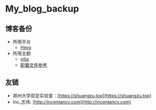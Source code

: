 # My_blog_backup

## 博客备份

* 所用平台
  * [Hexo](https://github.com/hexojs/hexo)
* 所用主题
  * [yilia](https://github.com/litten/hexo-theme-yilia)
  * [配置文件参考](https://github.com/litten/BlogBackup)
  
## 友链

* 郑州大学双足实验室：[https://shuangzu.top](https://shuangzu.top)
* Inc_志伟: [http://incentancy.com](http://incentancy.com)

